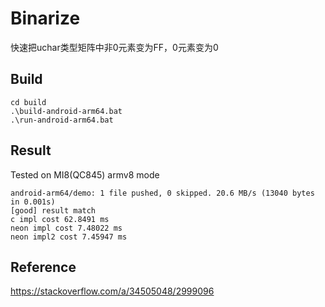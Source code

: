 # Binarize

快速把uchar类型矩阵中非0元素变为FF，0元素变为0

## Build
```
cd build
.\build-android-arm64.bat
.\run-android-arm64.bat
```

## Result
Tested on MI8(QC845) armv8 mode

```
android-arm64/demo: 1 file pushed, 0 skipped. 20.6 MB/s (13040 bytes in 0.001s)
[good] result match
c impl cost 62.8491 ms
neon impl cost 7.48022 ms
neon impl2 cost 7.45947 ms
```

## Reference

https://stackoverflow.com/a/34505048/2999096
